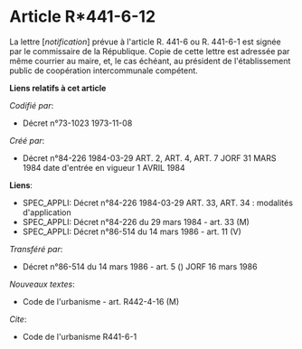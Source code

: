 # Article R*441-6-12

La lettre [*notification*] prévue à l'article R. 441-6 ou R. 441-6-1 est signée par le commissaire de la République. Copie de
cette lettre est adressée par même courrier au maire, et, le cas échéant, au président de l'établissement public de
coopération intercommunale compétent.

**Liens relatifs à cet article**

_Codifié par_:

  - Décret n°73-1023 1973-11-08

_Créé par_:

  - Décret n°84-226 1984-03-29 ART. 2, ART. 4, ART. 7 JORF 31 MARS 1984 date d'entrée en vigueur 1 AVRIL 1984

**Liens**:

  - SPEC_APPLI: Décret n°84-226 1984-03-29 ART. 33, ART. 34 : modalités d'application
  - SPEC_APPLI: Décret n°84-226 du 29 mars 1984 - art. 33 (M)
  - SPEC_APPLI: Décret n°86-514 du 14 mars 1986 - art. 11 (V)

_Transféré par_:

  - Décret n°86-514 du 14 mars 1986 - art. 5 () JORF 16 mars 1986

_Nouveaux textes_:

  - Code de l'urbanisme - art. R442-4-16 (M)

_Cite_:

  - Code de l'urbanisme R441-6-1
